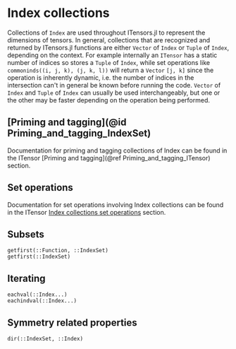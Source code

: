 # Index collections

Collections of `Index` are used throughout ITensors.jl to represent the dimensions of tensors. In general, collections that are recognized and returned by ITensors.jl functions are either `Vector` of `Index` or `Tuple` of `Index`, depending on the context. For example internally an `ITensor` has a static number of indices so stores a `Tuple` of `Index`, while set operations like `commoninds((i, j, k), (j, k, l))` will return a `Vector` `[j, k]` since the operation is inherently dynamic, i.e. the number of indices in the intersection can't in general be known before running the code. `Vector` of `Index` and `Tuple` of `Index` can usually be used interchangeably, but one or the other may be faster depending on the operation being performed.

## [Priming and tagging](@id Priming_and_tagging_IndexSet)

Documentation for priming and tagging collections of Index can be found in the ITensor [Priming and tagging](@ref Priming_and_tagging_ITensor) section.

## Set operations

Documentation for set operations involving Index collections can be found in the ITensor [Index collections set operations](@ref) section.

## Subsets

```@docs
getfirst(::Function, ::IndexSet)
getfirst(::IndexSet)
```

## Iterating

```@docs
eachval(::Index...)
eachindval(::Index...)
```


## Symmetry related properties

```@docs
dir(::IndexSet, ::Index)
```
